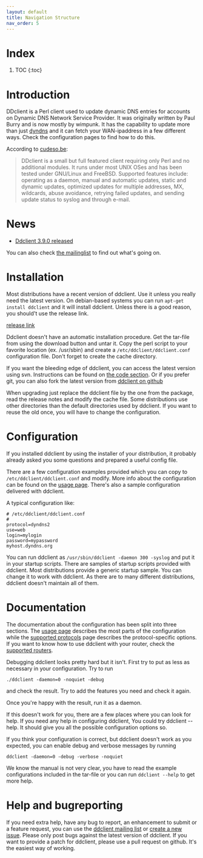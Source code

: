 ```yaml
---
layout: default
title: Navigation Structure
nav_order: 5
---
```


<!-- 

Ddclient is a Perl client used to update dynamic DNS entries for accounts on 'Dynamic DNS Network Services' free DNS service. It currently supports a lot of different routers and a few different services.

[[project_screenshots]]
[[project_admins]]
[[download_button]]

Other instuctions on how to use the wiki syntax can be found on https://sourceforge.net/p/necessitas/wiki/markdown_syntax/ 

Project for rent
Unfortunatly I (wimpunk) don't have any spare time to work on this project.  If there's anyone out there willing to help me and eventually tak over this project, pleas let it know at [the mailing list](https://sourceforge.net/p/ddclient/mailman/message/36589979/)
-->

# Index

1. TOC
{:toc}

<!--
# Important notice
There are a few changes coming.

* Because of some recent personal changes I'm not having enough time to work on this project any more.  There are only some obvious bugreports which get solved quickly but others stay there forever.
* Dyndns decided to change their business model and [they stopped offering free account](http://www.dyndnscommunity.com/questions/21580/from-dyn-what-happened-to-free-accounts.html).  It made me decide to make dyndns less important for ddclient.
* Sourceforge [decided to retire the hosted apps](http://sourceforge.net/blog/hosted-apps-migration-update/) which means this trac environment will come to an end.  A backup of the old trac can be found on http://ddclient.tisnix.be but all usefull data will be moved to the new environment.
-->

# Introduction

DDclient is a Perl client used to update dynamic DNS entries for accounts on Dynamic DNS Network Service Provider. It was originally written by Paul Burry and is now mostly by wimpunk.  It has the capability to update more than just [dyndns](http://www.dyndns.com) and it can fetch your WAN-ipaddress in a few different ways. Check the configuration pages to find how to do this.

According to [cudeso.be](http://linux.cudeso.be/linuxdoc/ddclient.php):
> DDclient is a small but full featured client requiring only Perl and no additional modules. It runs under most UNIX OSes and has been tested under GNU/Linux and FreeBSD. Supported features include: operating as a daemon, manual and automatic updates, static and dynamic updates, optimized updates for multiple addresses, MX, wildcards, abuse avoidance, retrying failed updates, and sending update status to syslog and through e-mail.

# News

 * [Ddclient 3.9.0 released](https://github.com/ddclient/ddclient/releases/tag/v3.9.0)

You can also check [the mailinglist](https://sourceforge.net/p/ddclient/mailman/message/36589979/) to find out what's going on.

# Installation
Most distributions have a recent version of ddclient.  Use it unless you really need the latest version. On debian-based systems you can run ``apt-get install ddclient`` and it will install ddclient.  Unless there is a good reason, you should't use the release link.

[release link](https://github.com/ddclient/ddclient/releases)

Ddclient doesn't have an automatic installation procedure. Get the tar-file from using the download button and untar it. Copy the perl script to your favorite location (ex. /usr/sbin)
and create a ``/etc/ddclient/ddclient.conf`` configuration file. Don't forget to create the cache directory.

If you want the bleeding edge of ddclient, you can access the latest version using svn. Instructions can be found on [the code section](/p/ddclient/code/). Or if you prefer git, you can also fork the latest version from [ddclient on github](https://github.com/ddclient/ddclient)

When upgrading just replace the ddclient file by the one from the package, read the release notes and modify the cache file.  Some distributions use other directories than the default directories used by ddclient.  If you want to reuse the old once, you will have to change the configuration.

# Configuration
<!-- this should be moved to a separate wiki page -->
If you installed ddclient by using the installer of your distribution, it probably already asked you some questions and prepared a useful config file.

There are a few configuration examples provided which you can copy to ``/etc/ddclient/ddclient.conf`` and modify. More info about the configuration can be found on the [usage page](usage). There's also a sample configuration delivered with ddclient.

A typical configuration like:

    # /etc/ddclient/ddclient.conf
    #
    protocol=dyndns2
    use=web
    login=mylogin
    password=mypassword
    myhost.dyndns.org

You can run ddclient as ``/usr/sbin/ddclient -daemon 300 -syslog`` and put it in your startup scripts. There are samples of startup scripts provided with ddclient.  Most distributions provide a generic startup sample.  You can change it to work with ddclient.  As there are to many different distributions, ddclient doesn't maintain all of them. 

# Documentation
<!-- keep it shorter on this place -->
The documentation about the configuration has been split into three sections.  The [usage page](usage) describes the most parts of the configuration while the [supported protocols](protocols) page describes the protocol-specific options. If you want to know how to use ddclient with your router, check the [supported routers](routers).

Debugging ddclient looks pretty hard but it isn't. First try to put as less as necessary in your configuration. Try to run

    ./ddclient -daemon=0 -noquiet -debug 

and check the result. Try to add the features you need and check it again.

Once you're happy with the result, run it as a daemon.

If this doesn't work for you, there are a few places where you can look for help. If you need any help in configuring ddclient,
You could try ddclient --help. It should give you all the possible configuration options so.

If you think your configuration is correct, but ddclient doesn't work as you expected, you can enable debug and verbose messages by running

    ddclient -daemon=0 -debug -verbose -noquiet

We know the manual is not very clear, you have to read the example configurations included in the tar-file or you can run ``ddclient --help`` to get more help.

# Help and bugreporting
If you need extra help, have any bug to report, an enhancement to submit or a feature request, you can use the [ddclient mailing list](https://lists.sourceforge.net/lists/listinfo/ddclient-support) or [create a new issue](https://github.com/ddclient/ddclient/issues/new).  Please only post bugs against the latest version of ddclient.
If you want to provide a patch for ddclient, please use a pull request on github.  It's the easiest way of working.
